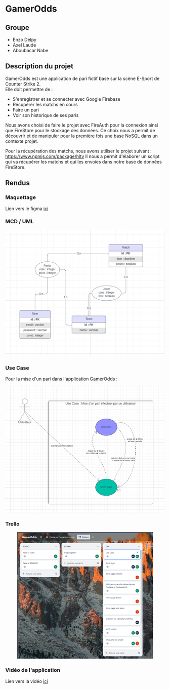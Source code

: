 # GamerOdds

## Groupe 

- Enzo Delpy
- Axel Laude
- Aboubacar Nabe

## Description du projet

GamerOdds est une application de pari fictif basé sur la scène E-Sport de Counter Strike 2.   
Elle doit permettre de : 
- S'enregistrer et se connecter avec Google Firebase
- Récupérer les matchs en cours
- Faire un pari 
- Voir son historique de ses paris

Nous avons choisi de faire le projet avec FireAuth pour la connexion ainsi que FireStore pour le stockage des données. Ce choix nous a permit de découvrir et de manipuler pour la première fois une base NoSQL dans un contexte projet.

Pour la récupération des matchs, nous avons utiliser le projet suivant : 
https://www.npmjs.com/package/hltv
Il nous a permit d'élaborer un script qui va récupérer les matchs et qui les envoies dans notre base de données FireStore. 

## Rendus

### Maquettage

Lien vers le figma [ici](https://www.figma.com/file/GYbsazT4G6dlMy7lVa9faD/GamerOdds?type=design&node-id=0%3A1&mode=design&t=R0lsjGJZpntTx5ue-1)

### MCD / UML 

<div align="center">
    <img src="./MCD.PNG" alt="menu" height="400">
</div>

### Use Case

Pour la mise d'un pari dans l'application GamerOdds :

<div align="center">
    <img src="./UseCase.PNG" alt="menu" height="400">
</div>

### Trello 

<div align="center">
    <img src="./Trello.PNG" alt="menu" height="400">
</div>

### Vidéo de l'application 

Lien vers la vidéo [ici](https://www.youtube.com/watch?v=gKYdwjYAQMU)








